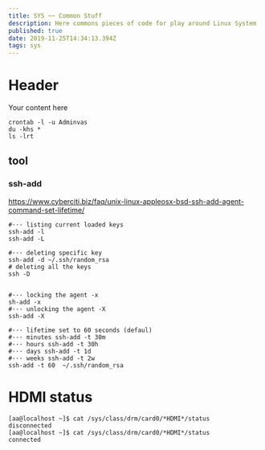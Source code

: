 ```yaml
---
title: SYS ~~ Common Stuff
description: Here commons pieces of code for play around Linux System
published: true
date: 2019-11-25T14:34:13.394Z
tags: sys
---
```


# Header
Your content here

```
crontab -l -u Adminvas
du -khs *
ls -lrt
```

## tool
### ssh-add
https://www.cyberciti.biz/faq/unix-linux-appleosx-bsd-ssh-add-agent-command-set-lifetime/

```
#··· listing current loaded keys
ssh-add -l
ssh-add -L

#··· deleting specific key
ssh-add -d ~/.ssh/random_rsa
# deleting all the keys
ssh -D


#··· locking the agent -x
sh-add -x
#··· unlocking the agent -X
ssh-add -X

#··· lifetime set to 60 seconds (defaul)
#··· minutes ssh-add -t 30m
#··· hours ssh-add -t 30h
#··· days ssh-add -t 1d
#··· weeks ssh-add -t 2w
ssh-add -t 60  ~/.ssh/random_rsa
```


# HDMI status
```
[aa@localhost ~]$ cat /sys/class/drm/card0/*HDMI*/status
disconnected
[aa@localhost ~]$ cat /sys/class/drm/card0/*HDMI*/status
connected
```




